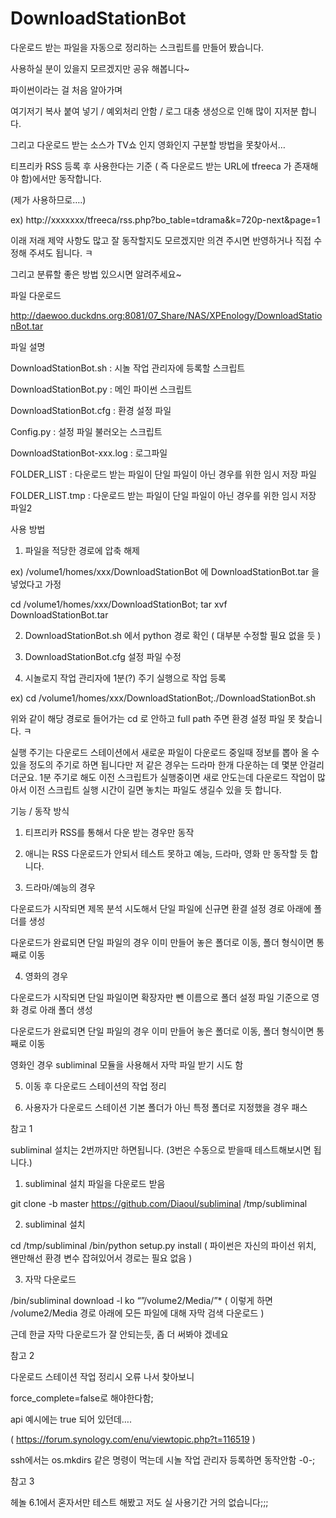 # DownloadStationBot
다운로드 받는 파일을 자동으로 정리하는 스크립트를 만들어 봤습니다.

사용하실 분이 있을지 모르겠지만 공유 해봅니다~

 

파이썬이라는 걸 처음 알아가며

여기저기 복사 붙여 넣기 / 예외처리 안함 / 로그 대충 생성으로 인해 많이 지저분 합니다.

그리고 다운로드 받는 소스가 TV쇼 인지 영화인지 구분할 방법을 못찾아서…

 

티프리카 RSS 등록 후 사용한다는 기준 ( 즉 다운로드 받는 URL에  tfreeca 가 존재해야 함)에서만 동작합니다.

(제가 사용하므로….)

ex) http://xxxxxxx/tfreeca/rss.php?bo_table=tdrama&k=720p-next&page=1

 

이래 저래 제약 사항도 많고 잘 동작할지도 모르겠지만 의견 주시면 반영하거나 직접 수정해 주셔도 됩니다. ㅋ

그리고 분류할 좋은 방법 있으시면 알려주세요~

 

 

파일 다운로드

http://daewoo.duckdns.org:8081/07_Share/NAS/XPEnology/DownloadStationBot.tar

파일 설명 

DownloadStationBot.sh         : 시놀 작업 관리자에 등록할 스크립트

DownloadStationBot.py         : 메인 파이썬 스크립트

DownloadStationBot.cfg        : 환경 설정 파일

Config.py                           : 설정 파일 불러오는 스크립트

DownloadStationBot-xxx.log  : 로그파일

FOLDER_LIST                       : 다운로드 받는 파일이 단일 파일이 아닌 경우를 위한 임시 저장 파일

FOLDER_LIST.tmp                 : 다운로드 받는 파일이 단일 파일이 아닌 경우를 위한 임시 저장 파일2

 

 

사용 방법

1. 파일을 적당한 경로에 압축 해제

ex) /volume1/homes/xxx/DownloadStationBot 에 DownloadStationBot.tar 을 넣었다고 가정

cd /volume1/homes/xxx/DownloadStationBot; tar xvf DownloadStationBot.tar

2. DownloadStationBot.sh 에서 python 경로 확인 ( 대부분 수정할 필요 없을 듯 )

3. DownloadStationBot.cfg  설정 파일 수정

4. 시놀로지 작업 관리자에 1분(?) 주기 실행으로 작업 등록

ex) cd /volume1/homes/xxx/DownloadStationBot;./DownloadStationBot.sh

위와 같이 해당 경로로 들어가는 cd 로 안하고 full path 주면 환경 설정 파일 못 찾습니다. ㅋ

실행 주기는 다운로드 스테이션에서 새로운 파일이 다운로드 중일때 정보를 뽑아 올 수 있을 정도의 주기로 하면 됩니다만 저 같은 경우는 드라마 한개 다운하는 데 몇분 안걸리더군요. 1분 주기로 해도 이전 스크립트가 실행중이면 새로 안도는데 다운로드 작업이 많아서 이전 스크립트 실행 시간이 길면 놓치는 파일도 생길수 있을 듯 합니다.

 

 

기능 / 동작 방식

1. 티프리카 RSS를 통해서 다운 받는 경우만 동작

2. 애니는 RSS 다운로드가 안되서 테스트 못하고 예능, 드라마, 영화 만 동작할 듯 합니다.

3. 드라마/예능의 경우

다운로드가 시작되면 제목 분석 시도해서 단일 파일에 신규면 환결 설정 경로 아래에 폴더를 생성

다운로드가 완료되면 단일 파일의 경우 이미 만들어 놓은 폴더로 이동, 폴더 형식이면 통째로 이동

4. 영화의 경우

다운로드가 시작되면 단일 파일이면 확장자만 뺀 이름으로 폴더 설정 파일 기준으로 영화 경로 아래 폴더 생성

다운로드가 완료되면 단일 파일의 경우 이미 만들어 놓은 폴더로 이동, 폴더 형식이면 통째로 이동

영화인 경우 subliminal 모듈을 사용해서 자막 파일 받기 시도 함

5. 이동 후 다운로드 스테이션의 작업 정리

6. 사용자가 다운로드 스테이션 기본 폴더가 아닌 특정 폴더로 지정했을 경우 패스

 

 

참고 1

subliminal 설치는 2번까지만 하면됩니다. (3번은 수동으로 받을때 테스트해보시면 됩니다.)

1. subliminal  설치 파일을 다운로드 받음

git clone -b master https://github.com/Diaoul/subliminal /tmp/subliminal

2. subliminal 설치

cd /tmp/subliminal
/bin/python setup.py install  ( 파이썬은 자신의 파이선 위치, 왠만해선 환경 변수 잡혀있어서 경로는 필요 없음 )

3. 자막 다운로드

/bin/subliminal download -l ko “”/volume2/Media/”*  ( 이렇게 하면 /volume2/Media 경로 아래에 모든 파일에 대해 자막 검색 다운로드 )

근데 한글 자막 다운로드가 잘 안되는듯, 좀 더 써봐야 겠네요

 

참고 2

다운로드 스테이션 작업 정리시 오류 나서 찾아보니

force_complete=false로 해야한다함;

api 예시에는 true 되어 있던데….

( https://forum.synology.com/enu/viewtopic.php?t=116519 )

ssh에서는 os.mkdirs 같은 명령이 먹는데 시놀 작업 관리자 등록하면 동작안함 -0-;

 

참고 3

헤놀 6.1에서 혼자서만 테스트 해봤고 저도 실 사용기간 거의 없습니다;;;
